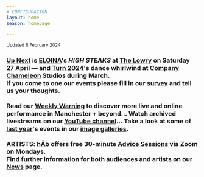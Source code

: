 ```yaml
---
# CONFIGURATION
layout: home
season: homepage

---
```

<small>Updated 8 February 2024</small>        
### [Up Next](/current/2024/) is [ELOINA](/current/2024/ELOINA)'s *HIGH STEAKS* at <a href="https://thelowry.com" target="_blank">The Lowry</a> on Saturday 27 April — and [Turn 2024](/current/2024-turn)'s dance whirlwind at <a href="https://companychameleon.com" target="_blank">Company Chameleon</a> Studios during March.<br>If you come to one our events please fill in our <a href="https://illuminate-data.org.uk/survey/mlklqx" target="_blank">survey</a> and tell us your thoughts.<br><br>Read our <a href="https://wordofwarning.posthaven.com" target="_blank">Weekly Warning</a> to discover more live and online performance in Manchester + beyond… Watch archived livestreams on our <a href="https://youtube.com/@warnmcr" target="_blank">YouTube channel</a>… Take a look at some of [last year](/archive/2023)'s events in our [image galleries](/galleries).<br><br>ARTISTS: [hÅb](/hab) offers free 30-minute [Advice Sessions](/hab/advice) via Zoom on Mondays.<br>Find further information for both audiences and artists on our [News](/news) page.
